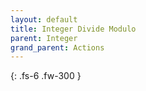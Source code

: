 ```yaml
---
layout: default
title: Integer Divide Modulo
parent: Integer
grand_parent: Actions
---
```

{: .fs-6 .fw-300 }
